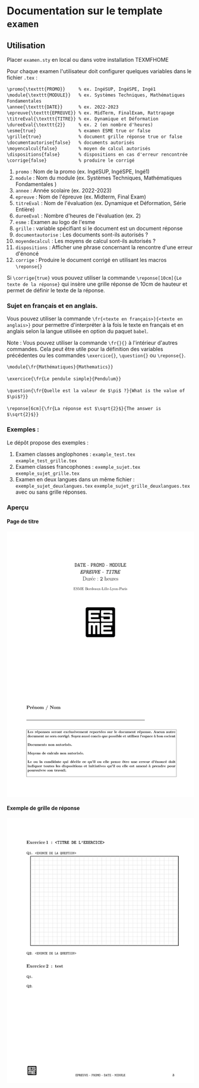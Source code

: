# Documentation sur le template `examen`

## Utilisation

Placer `examen.sty` en local ou dans votre installation TEXMFHOME

Pour chaque examen l'utilisateur doit configurer quelques variables 
dans le fichier `.tex` :

```
\promo{\texttt{PROMO}}     % ex. IngéSUP, IngéSPE, Ingé1
\module{\texttt{MODULE}}   % ex. Systèmes Techniques, Mathématiques Fondamentales
\annee{\texttt{DATE}}      % ex. 2022-2023
\epreuve{\texttt{EPREUVE}} % ex. MidTerm, FinalExam, Rattrapage
\titreEval{\texttt{TITRE}} % ex. Dynamique et Déformation
\dureeEval{\texttt{2}}     % ex. 2 (en nombre d'heures)
\esme{true}                % examen ESME true or false
\grille{true}              % document grille réponse true or false
\documentautorise{false}   % documents autorisés
\moyencalcul{false}        % moyen de calcul autorisés
\dispositions{false}       % dispositions en cas d'erreur rencontrée
\corrige{false}            % produire le corrigé
```

1. `promo` : Nom de la promo (ex. IngéSUP, IngéSPE, Ingé1)
2. `module` : Nom du module (ex. Systèmes Techniques, Mathématiques Fondamentales )
3. `annee` : Année scolaire (ex. 2022-2023)
4. `epreuve` : Nom de l'épreuve (ex. Midterm, Final Exam)
5. `titreEval` : Nom de l'évaluation (ex. Dynamique et Déformation, Série Entière)
6. `dureeEval` : Nombre d'heures de l'évaluation (ex. 2)
7. `esme` : Examen au logo de l'esme
8. `grille` : variable spécifiant si le document est un document réponse  
9. `documentautorise` : Les documents sont-ils autorisés ?
10. `moyendecalcul` : Les moyens de calcul sont-ils autorisés ?
11. `dispositions` : Afficher une phrase concernant la rencontre d'une erreur d'énoncé
12. `corrige` : Produire le document corrigé en utilisant les macros `\reponse{}`

Si `\corrige{true}` vous pouvez utiliser la commande `\reponse[10cm]{Le texte de la réponse}`
qui insère une grille réponse de 10cm de hauteur et permet de définir le texte de la réponse.

### Sujet en français et en anglais.

Vous pouvez utiliser la commande `\fr{<texte en français>}{<texte en anglais>}` 
pour permettre d'interpréter à la fois le texte en français et en anglais selon 
la langue utilisée en option du paquet `babel`.

Note : Vous pouvez utiliser la commande `\fr{}{}` à l'intérieur d'autres commandes. Cela peut être utile 
pour la définition des variables précédentes ou les commandes `\exercice{}`, `\question{}` ou `\reponse{}`. 
```
\module{\fr{Mathématiques}{Mathematics}}

\exercice{\fr{Le pendule simple}{Pendulum}}

\question{\fr{Quelle est la valeur de $\pi$ ?}{What is the value of $\pi$?}}

\reponse[6cm]{\fr{La réponse est $\sqrt{2}$}{The answer is $\sqrt{2}$}}
```

### Exemples :
   Le dépôt propose des exemples :
1. Examen classes anglophones :
 `example_test.tex`  `example_test_grille.tex`
2. Examen classes francophones :
`exemple_sujet.tex`  `exemple_sujet_grille.tex`
3. Examen en deux langues dans un même fichier :
`exemple_sujet_deuxlangues.tex` `exemple_sujet_grille_deuxlangues.tex`
avec ou sans grille réponses.

### Aperçu

#### Page de titre
<img src="../img/exemple_sujet_grille-0.png" width="800" class="center">

#### Exemple de grille de réponse 
<img src="../img/exemple_sujet_grille-1.png" width="800" class="center">


